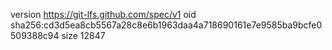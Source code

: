 version https://git-lfs.github.com/spec/v1
oid sha256:cd3d5ea8cb5567a28c8e6b1963daa4a718690161e7e9585ba9bcfe0509388c94
size 12847
